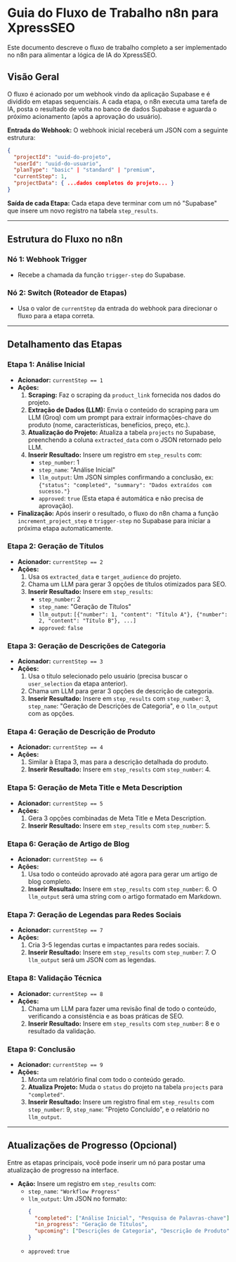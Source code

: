 # Guia do Fluxo de Trabalho n8n para XpressSEO

Este documento descreve o fluxo de trabalho completo a ser implementado no n8n para alimentar a lógica de IA do XpressSEO.

## Visão Geral

O fluxo é acionado por um webhook vindo da aplicação Supabase e é dividido em etapas sequenciais. A cada etapa, o n8n executa uma tarefa de IA, posta o resultado de volta no banco de dados Supabase e aguarda o próximo acionamento (após a aprovação do usuário).

**Entrada do Webhook:**
O webhook inicial receberá um JSON com a seguinte estrutura:
```json
{
  "projectId": "uuid-do-projeto",
  "userId": "uuid-do-usuario",
  "planType": "basic" | "standard" | "premium",
  "currentStep": 1,
  "projectData": { ...dados completos do projeto... }
}
```

**Saída de cada Etapa:**
Cada etapa deve terminar com um nó "Supabase" que insere um novo registro na tabela `step_results`.

---

## Estrutura do Fluxo no n8n

### Nó 1: Webhook Trigger
- Recebe a chamada da função `trigger-step` do Supabase.

### Nó 2: Switch (Roteador de Etapas)
- Usa o valor de `currentStep` da entrada do webhook para direcionar o fluxo para a etapa correta.

---

## Detalhamento das Etapas

### Etapa 1: Análise Inicial
- **Acionador:** `currentStep == 1`
- **Ações:**
  1.  **Scraping:** Faz o scraping da `product_link` fornecida nos dados do projeto.
  2.  **Extração de Dados (LLM):** Envia o conteúdo do scraping para um LLM (Groq) com um prompt para extrair informações-chave do produto (nome, características, benefícios, preço, etc.).
  3.  **Atualização do Projeto:** Atualiza a tabela `projects` no Supabase, preenchendo a coluna `extracted_data` com o JSON retornado pelo LLM.
  4.  **Inserir Resultado:** Insere um registro em `step_results` com:
      - `step_number`: 1
      - `step_name`: "Análise Inicial"
      - `llm_output`: Um JSON simples confirmando a conclusão, ex: `{"status": "completed", "summary": "Dados extraídos com sucesso."}`
      - `approved`: `true` (Esta etapa é automática e não precisa de aprovação).
- **Finalização:** Após inserir o resultado, o fluxo do n8n chama a função `increment_project_step` e `trigger-step` no Supabase para iniciar a próxima etapa automaticamente.

### Etapa 2: Geração de Títulos
- **Acionador:** `currentStep == 2`
- **Ações:**
  1.  Usa os `extracted_data` e `target_audience` do projeto.
  2.  Chama um LLM para gerar 3 opções de títulos otimizados para SEO.
  3.  **Inserir Resultado:** Insere em `step_results`:
      - `step_number`: 2
      - `step_name`: "Geração de Títulos"
      - `llm_output`: `[{"number": 1, "content": "Título A"}, {"number": 2, "content": "Título B"}, ...]`
      - `approved`: `false`

### Etapa 3: Geração de Descrições de Categoria
- **Acionador:** `currentStep == 3`
- **Ações:**
  1.  Usa o título selecionado pelo usuário (precisa buscar o `user_selection` da etapa anterior).
  2.  Chama um LLM para gerar 3 opções de descrição de categoria.
  3.  **Inserir Resultado:** Insere em `step_results` com `step_number`: 3, `step_name`: "Geração de Descrições de Categoria", e o `llm_output` com as opções.

### Etapa 4: Geração de Descrição de Produto
- **Acionador:** `currentStep == 4`
- **Ações:**
  1.  Similar à Etapa 3, mas para a descrição detalhada do produto.
  2.  **Inserir Resultado:** Insere em `step_results` com `step_number`: 4.

### Etapa 5: Geração de Meta Title e Meta Description
- **Acionador:** `currentStep == 5`
- **Ações:**
  1.  Gera 3 opções combinadas de Meta Title e Meta Description.
  2.  **Inserir Resultado:** Insere em `step_results` com `step_number`: 5.

### Etapa 6: Geração de Artigo de Blog
- **Acionador:** `currentStep == 6`
- **Ações:**
  1.  Usa todo o conteúdo aprovado até agora para gerar um artigo de blog completo.
  2.  **Inserir Resultado:** Insere em `step_results` com `step_number`: 6. O `llm_output` será uma string com o artigo formatado em Markdown.

### Etapa 7: Geração de Legendas para Redes Sociais
- **Acionador:** `currentStep == 7`
- **Ações:**
  1.  Cria 3-5 legendas curtas e impactantes para redes sociais.
  2.  **Inserir Resultado:** Insere em `step_results` com `step_number`: 7. O `llm_output` será um JSON com as legendas.

### Etapa 8: Validação Técnica
- **Acionador:** `currentStep == 8`
- **Ações:**
  1.  Chama um LLM para fazer uma revisão final de todo o conteúdo, verificando a consistência e as boas práticas de SEO.
  2.  **Inserir Resultado:** Insere em `step_results` com `step_number`: 8 e o resultado da validação.

### Etapa 9: Conclusão
- **Acionador:** `currentStep == 9`
- **Ações:**
  1.  Monta um relatório final com todo o conteúdo gerado.
  2.  **Atualiza Projeto:** Muda o `status` do projeto na tabela `projects` para `"completed"`.
  3.  **Inserir Resultado:** Insere um registro final em `step_results` com `step_number`: 9, `step_name`: "Projeto Concluído", e o relatório no `llm_output`.

---

## Atualizações de Progresso (Opcional)

Entre as etapas principais, você pode inserir um nó para postar uma atualização de progresso na interface.

- **Ação:** Insere um registro em `step_results` com:
  - `step_name`: `"Workflow Progress"`
  - `llm_output`: Um JSON no formato:
    ```json
    {
      "completed": ["Análise Inicial", "Pesquisa de Palavras-chave"],
      "in_progress": "Geração de Títulos",
      "upcoming": ["Descrições de Categoria", "Descrição de Produto"]
    }
    ```
  - `approved`: `true`